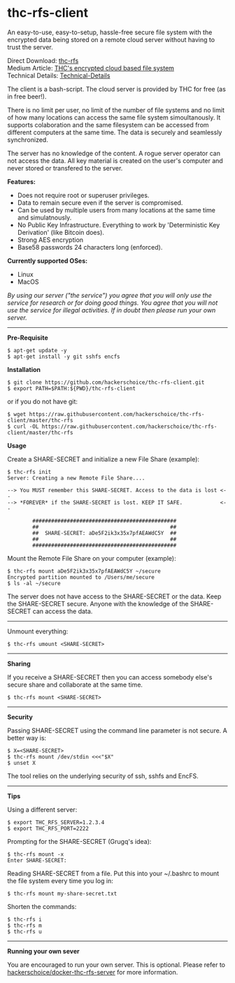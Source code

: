 # thc-rfs-client
An easy-to-use, easy-to-setup, hassle-free secure file system with the encrypted data being stored on a remote cloud server without having to trust the server.

Direct Download: [thc-rfs](https://raw.githubusercontent.com/hackerschoice/thc-rfs-client/master/thc-rfs)  
Medium Article: [THC's encrypted cloud based file system](https://tiny.cc/thcrfs)  
Technical Details: [Technical-Details](https://github.com/hackerschoice/thc-rfs-client/wiki/Technical-Details)

The client is a bash-script. The cloud server is provided by THC for free (as in free beer!).

There is no limit per user, no limit of the number of file systems and no limit of how many locations can access the same file system simoultanously. It supports colaboration and the same filesystem can be accessed from different computers at the same time. The data is securely and seamlessly synchronized.

The server has no knowledge of the content. A rogue server operator can not access the data. All key material is created on the user's computer and never stored or transfered to the server.

**Features:**  
- Does not require root or superuser privileges.
- Data to remain secure even if the server is compromised.
- Can be used by multiple users from many locations at the same time and simulatnously.
- No Public Key Infrastructure. Everything to work by 'Deterministic Key Derivation' (like Bitcoin does).
- Strong AES encryption
- Base58 passwords 24 characters long (enforced).

**Currently supported OSes:**  
- Linux  
- MacOS  

*By using our server ("the service") you agree that you will only use the service for research or for doing good things. You agree that you will not use the service for illegal activities. If in doubt then please run your own server.*

---
**Pre-Requisite**
```ShellSession
$ apt-get update -y
$ apt-get install -y git sshfs encfs
```

**Installation**
```ShellSession
$ git clone https://github.com/hackerschoice/thc-rfs-client.git
$ export PATH=$PATH:${PWD}/thc-rfs-client
```

or if you do not have git:
```ShellSession
$ wget https://raw.githubusercontent.com/hackerschoice/thc-rfs-client/master/thc-rfs
$ curl -OL https://raw.githubusercontent.com/hackerschoice/thc-rfs-client/master/thc-rfs
```

**Usage**

Create a SHARE-SECRET and initialize a new File Share (example):
```ShellSession
$ thc-rfs init
Server: Creating a new Remote File Share....

--> You MUST remember this SHARE-SECRET. Access to the data is lost <--
--> *FOREVER* if the SHARE-SECRET is lost. KEEP IT SAFE.            <--

        ##############################################
        ##                                          ##
        ##  SHARE-SECRET: aDe5F2ik3x35x7pfAEAWdC5Y  ##
        ##                                          ##
        ##############################################
```

Mount the Remote File Share on your computer (example):
```ShellSession
$ thc-rfs mount aDe5F2ik3x35x7pfAEAWdC5Y ~/secure
Encrypted partition mounted to /Users/me/secure
$ ls -al ~/secure
```

The server does not have access to the SHARE-SECRET or the data. Keep the SHARE-SECRET secure. Anyone with the knowledge of the SHARE-SECRET can access the data.

---
Unmount everything:
```ShellSession
$ thc-rfs umount <SHARE-SECRET>
```

---
**Sharing**

If you receive a SHARE-SECRET then you can access somebody else's secure share and collaborate at the same time. 
```ShellSession
$ thc-rfs mount <SHARE-SECRET>
```

---
**Security**

Passing SHARE-SECRET using the command line parameter is not secure. A better way is:
```ShellSession
$ X=<SHARE-SECRET>
$ thc-rfs mount /dev/stdin <<<"$X"
$ unset X
```

The tool relies on the underlying security of ssh, sshfs and EncFS.

---
**Tips**

Using a different server:
```ShellSession
$ export THC_RFS_SERVER=1.2.3.4
$ export THC_RFS_PORT=2222
```

Prompting for the SHARE-SECRET (Grugq's idea):
```ShellSession
$ thc-rfs mount -x
Enter SHARE-SECRET: 
```

Reading SHARE-SECRET from a file. Put this into your ~/.bashrc to mount the file system every time you log in:
```ShellSession
$ thc-rfs mount my-share-secret.txt
```

Shorten the commands:
```ShellSession
$ thc-rfs i
$ thc-rfs m
$ thc-rfs u
```

---
**Running your own sever**

You are encouraged to run your own server. This is optional. Please refer to [hackerschoice/docker-thc-rfs-server](https://github.com/hackerschoice/docker-thc-rfs-server) for more information.
